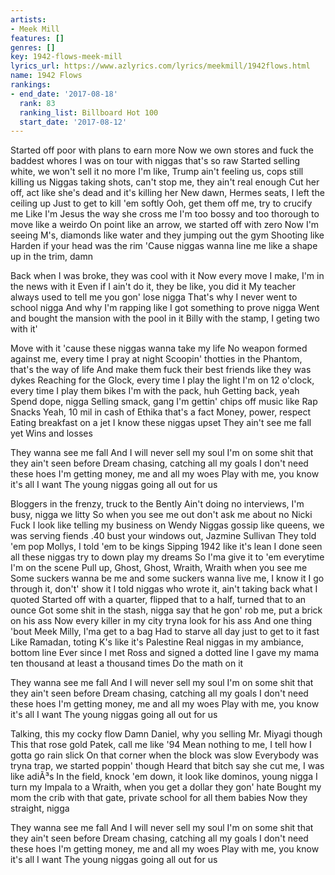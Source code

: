 ```yaml
---
artists:
- Meek Mill
features: []
genres: []
key: 1942-flows-meek-mill
lyrics_url: https://www.azlyrics.com/lyrics/meekmill/1942flows.html
name: 1942 Flows
rankings:
- end_date: '2017-08-18'
  rank: 83
  ranking_list: Billboard Hot 100
  start_date: '2017-08-12'
---
```


Started off poor with plans to earn more
Now we own stores and fuck the baddest whores
I was on tour with niggas that's so raw
Started selling white, we won't sell it no more
I'm like, Trump ain't feeling us, cops still killing us
Niggas taking shots, can't stop me, they ain't real enough
Cut her off, act like she's dead and it's killing her
New dawn, Hermes seats, I left the ceiling up
Just to get to kill 'em softly
Ooh, get them off me, try to crucify me
Like I'm Jesus the way she cross me
I'm too bossy and too thorough to move like a weirdo
On point like an arrow, we started off with zero
Now I'm seeing M's, diamonds like water and they jumping out the gym
Shooting like Harden if your head was the rim
'Cause niggas wanna line me like a shape up in the trim, damn

Back when I was broke, they was cool with it
Now every move I make, I'm in the news with it
Even if I ain't do it, they be like, you did it
My teacher always used to tell me you gon' lose nigga
That's why I never went to school nigga
And why I'm rapping like I got something to prove nigga
Went and bought the mansion with the pool in it
Billy with the stamp, I geting two with it'

Move with it 'cause these niggas wanna take my life
No weapon formed against me, every time I pray at night
Scoopin' thotties in the Phantom, that's the way of life
And make them fuck their best friends like they was dykes
Reaching for the Glock, every time I play the light
I'm on 12 o'clock, every time I play them bikes
I'm with the pack, huh
Getting back, yeah
Spend dope, nigga
Selling smack, gang
I'm gettin' chips off music like Rap Snacks
Yeah, 10 mil in cash of Ethika that's a fact
Money, power, respect
Eating breakfast on a jet
I know these niggas upset
They ain't see me fall yet
Wins and losses

They wanna see me fall
And I will never sell my soul
I'm on some shit that they ain't seen before
Dream chasing, catching all my goals
I don't need these hoes
I'm getting money, me and all my woes
Play with me, you know it's all I want
The young niggas going all out for us

Bloggers in the frenzy, truck to the Bently
Ain't doing no interviews, I'm busy, nigga we litty
So when you see me out don't ask me about no Nicki
Fuck I look like telling my business on Wendy
Niggas gossip like queens, we was serving fiends
.40 bust your windows out, Jazmine Sullivan
They told 'em pop Mollys, I told 'em to be kings
Sipping 1942 like it's lean
I done seen all these niggas try to down play my dreams
So I'ma give it to 'em everytime I'm on the scene
Pull up, Ghost, Ghost, Wraith, Wraith when you see me
Some suckers wanna be me and some suckers wanna live me, I know it
I go through it, don't' show it
I told niggas who wrote it, ain't taking back what I quoted
Started off with a quarter, flipped that to a half, turned that to an ounce
Got some shit in the stash, nigga say that he gon' rob me, put a brick on his ass
Now every killer in my city tryna look for his ass
And one thing 'bout Meek Milly, I'ma get to a bag
Had to starve all day just to get to it fast
Like Ramadan, toting K's like it's Palestine
Real niggas in my ambiance, bottom line
Ever since I met Ross and signed a dotted line
I gave my mama ten thousand at least a thousand times
Do the math on it

They wanna see me fall
And I will never sell my soul
I'm on some shit that they ain't seen before
Dream chasing, catching all my goals
I don't need these hoes
I'm getting money, me and all my woes
Play with me, you know it's all I want
The young niggas going all out for us

Talking, this my cocky flow
Damn Daniel, why you selling Mr. Miyagi though
This that rose gold Patek, call me like '94
Mean nothing to me, I tell how I gotta go rain slick
On that corner when the block was slow
Everybody was tryna trap, we started poppin' though
Heard that bitch say she cut me, I was like adiÃ³s
In the field, knock 'em down, it look like dominos, young nigga
I turn my Impala to a Wraith, when you get a dollar they gon' hate
Bought my mom the crib with that gate, private school for all them babies
Now they straight, nigga

They wanna see me fall
And I will never sell my soul
I'm on some shit that they ain't seen before
Dream chasing, catching all my goals
I don't need these hoes
I'm getting money, me and all my woes
Play with me, you know it's all I want
The young niggas going all out for us



